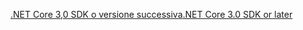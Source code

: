 [<span data-ttu-id="540bd-101">.NET Core 3,0 SDK o versione successiva</span><span class="sxs-lookup"><span data-stu-id="540bd-101">.NET Core 3.0 SDK or later</span></span>](https://dotnet.microsoft.com/download/dotnet-core/3.0)
